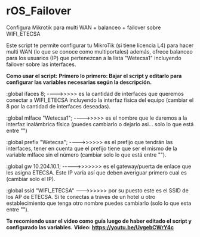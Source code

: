# rOS_Failover
Configura Mikrotik para multi WAN + balanceo + failover sobre WIFI_ETECSA

Este script te permite configurar tu MikroTik (si tiene licencia L4) para hacer multi WAN (lo que se conoce como multiportales) además, ofrece balanceo para los usuarios (IP) que pertenezcan a la lista "Wetecsa1" incluyendo failover sobre las interfaces.

<b>Como usar el script:</b>
<b>Primero lo primero: Bajar el script y editarlo para configurar las variables necesarias según la descripción.</b>

:global ifaces 8; ---->>>>> es la cantidad de interfaces que queremos conectar a WIFI_ETECSA incluyendo la interfaz física del equipo (cambiar el 8 por la cantidad de interfaces deseadas).

:global mIface "Wetecsa1"; ---->>>>> es el nombre que le daremos a la interfaz inalámbrica física (puedes cambiarlo o dejarlo asi... solo lo que está entre "")

:global prefix "Wetecsa"; ---->>>>>> es el prefijo que tendrán las interfaces, tener en cuenta que el prefijo tiene que ser el mismo de la variable mIface sin el número (cambiar solo lo que está entre "").

:global gw 10.204.10.1; ----->>>>>>> es el gateway/puerta de enlace que les asigna ETECSA. Este IP varía así que deben averiguar primero cual es (cambiar solo el IP).

:global ssid "WIFI_ETECSA" --->>>>>> por su puesto este es el SSID de los AP de ETECSA. Si te conectas a traves de un hotel u otro establecimiento que tenga otro nombre puedes cambiarlo (solo lo que esta entre "").

<b>Te recomiendo usar el video como guía luego de haber editado el script y configurado las variables.</b>
<b>Video:<b> https://youtu.be/UvgebCWrY4c
